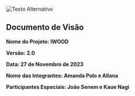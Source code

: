 ![Texto Alternativo](https://i.ibb.co/kMQNdwv/logo.jpg)

## Documento de Visão

**Nome do Projeto: IWOOD**

**Versão: 2.0**

**Data: 27 de Novembro de 2023**

**Nome das Integrantes: Amanda Polo e Allana**

**Participantes Especiais: João Senem e Kaue Nagi**
